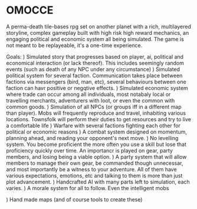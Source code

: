 # OMOCCE

A perma-death tile-bases rpg set on another planet with a rich, multilayered storyline, complex gameplay built with high risk high reward mechanics, an engaging political and economic system all being simulated. The game is not meant to be replayeable, it's a one-time experience.

Goals: 
 ) Simulated story that progresses based on player, ai, political and economical interaction (or lack thereof). This includes seemingly random events (such as death of any NPC under any circumstance)
 ) Simulated political system for several faction. Communication takes place between factions via messengers (bird, man, etc), several behaviours between one faction can havr positive or negqtive effects.
 ) Simulated economic system where trade can occur among all individuals, most notabaly local or travelling merchants, adventurers with loot, or even the common with common goods.
 ) Simulation of all NPCs (or groups iff in a different map than player). Mobs will frequently reproduce and travel, inhabiting various locations. Townsfolk will perform their duties to get resources and try to live a comfortable life
 ) Warfare with several factions fighting each other for political or economic reasons
 ) A combat system designed on momentum, planning ahead, and reading your opponent's next move.
 ) No levelling system. You become proficient the more often you use a skill but lose that proficiency quickly over time. An importancr is played on gear, party members, and losing being a viable option.
 ) A party system that will allow members to manage their own gear, be commanded though unnecessar, and most importantly be a witness to your adventure. All of them have various expectations, emotions, etc and talking to them is more than just plot advancement.
 ) Handcrafted AI with many parts left to simulation, each varies.
 ) A morale system for all to follow. Even the intelligent mobs

 ) Hand made maps (and of course tools to create these)
